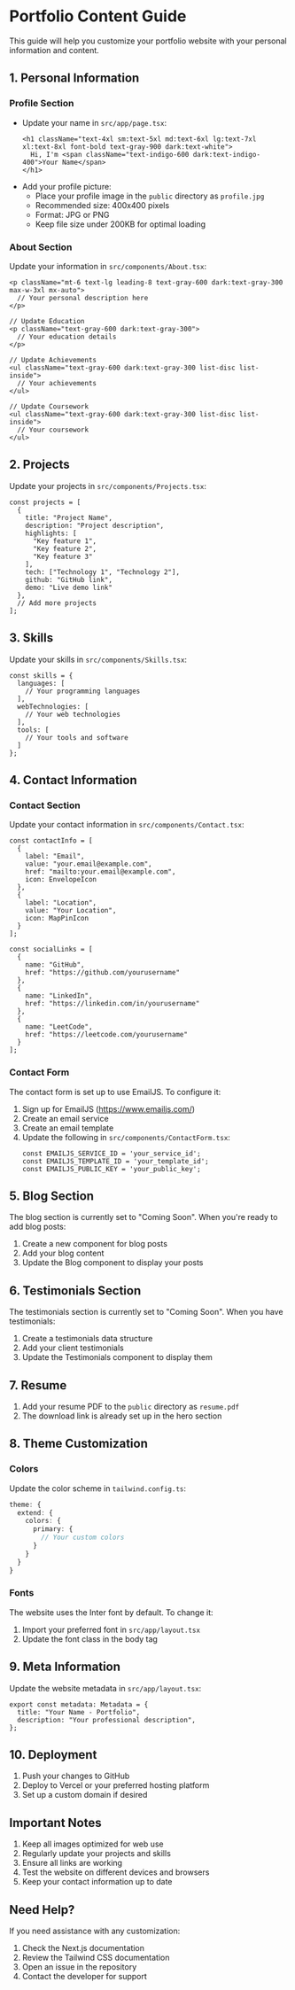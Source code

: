 # Portfolio Content Guide

This guide will help you customize your portfolio website with your personal information and content.

## 1. Personal Information

### Profile Section
- Update your name in `src/app/page.tsx`:
  ```tsx
  <h1 className="text-4xl sm:text-5xl md:text-6xl lg:text-7xl xl:text-8xl font-bold text-gray-900 dark:text-white">
    Hi, I'm <span className="text-indigo-600 dark:text-indigo-400">Your Name</span>
  </h1>
  ```
- Add your profile picture:
  - Place your profile image in the `public` directory as `profile.jpg`
  - Recommended size: 400x400 pixels
  - Format: JPG or PNG
  - Keep file size under 200KB for optimal loading

### About Section
Update your information in `src/components/About.tsx`:
```tsx
<p className="mt-6 text-lg leading-8 text-gray-600 dark:text-gray-300 max-w-3xl mx-auto">
  // Your personal description here
</p>

// Update Education
<p className="text-gray-600 dark:text-gray-300">
  // Your education details
</p>

// Update Achievements
<ul className="text-gray-600 dark:text-gray-300 list-disc list-inside">
  // Your achievements
</ul>

// Update Coursework
<ul className="text-gray-600 dark:text-gray-300 list-disc list-inside">
  // Your coursework
</ul>
```

## 2. Projects

Update your projects in `src/components/Projects.tsx`:
```tsx
const projects = [
  {
    title: "Project Name",
    description: "Project description",
    highlights: [
      "Key feature 1",
      "Key feature 2",
      "Key feature 3"
    ],
    tech: ["Technology 1", "Technology 2"],
    github: "GitHub link",
    demo: "Live demo link"
  },
  // Add more projects
];
```

## 3. Skills

Update your skills in `src/components/Skills.tsx`:
```tsx
const skills = {
  languages: [
    // Your programming languages
  ],
  webTechnologies: [
    // Your web technologies
  ],
  tools: [
    // Your tools and software
  ]
};
```

## 4. Contact Information

### Contact Section
Update your contact information in `src/components/Contact.tsx`:
```tsx
const contactInfo = [
  {
    label: "Email",
    value: "your.email@example.com",
    href: "mailto:your.email@example.com",
    icon: EnvelopeIcon
  },
  {
    label: "Location",
    value: "Your Location",
    icon: MapPinIcon
  }
];

const socialLinks = [
  {
    name: "GitHub",
    href: "https://github.com/yourusername"
  },
  {
    name: "LinkedIn",
    href: "https://linkedin.com/in/yourusername"
  },
  {
    name: "LeetCode",
    href: "https://leetcode.com/yourusername"
  }
];
```

### Contact Form
The contact form is set up to use EmailJS. To configure it:

1. Sign up for EmailJS (https://www.emailjs.com/)
2. Create an email service
3. Create an email template
4. Update the following in `src/components/ContactForm.tsx`:
   ```tsx
   const EMAILJS_SERVICE_ID = 'your_service_id';
   const EMAILJS_TEMPLATE_ID = 'your_template_id';
   const EMAILJS_PUBLIC_KEY = 'your_public_key';
   ```

## 5. Blog Section

The blog section is currently set to "Coming Soon". When you're ready to add blog posts:

1. Create a new component for blog posts
2. Add your blog content
3. Update the Blog component to display your posts

## 6. Testimonials Section

The testimonials section is currently set to "Coming Soon". When you have testimonials:

1. Create a testimonials data structure
2. Add your client testimonials
3. Update the Testimonials component to display them

## 7. Resume

1. Add your resume PDF to the `public` directory as `resume.pdf`
2. The download link is already set up in the hero section

## 8. Theme Customization

### Colors
Update the color scheme in `tailwind.config.ts`:
```ts
theme: {
  extend: {
    colors: {
      primary: {
        // Your custom colors
      }
    }
  }
}
```

### Fonts
The website uses the Inter font by default. To change it:
1. Import your preferred font in `src/app/layout.tsx`
2. Update the font class in the body tag

## 9. Meta Information

Update the website metadata in `src/app/layout.tsx`:
```tsx
export const metadata: Metadata = {
  title: "Your Name - Portfolio",
  description: "Your professional description",
};
```

## 10. Deployment

1. Push your changes to GitHub
2. Deploy to Vercel or your preferred hosting platform
3. Set up a custom domain if desired

## Important Notes

1. Keep all images optimized for web use
2. Regularly update your projects and skills
3. Ensure all links are working
4. Test the website on different devices and browsers
5. Keep your contact information up to date

## Need Help?

If you need assistance with any customization:
1. Check the Next.js documentation
2. Review the Tailwind CSS documentation
3. Open an issue in the repository
4. Contact the developer for support
